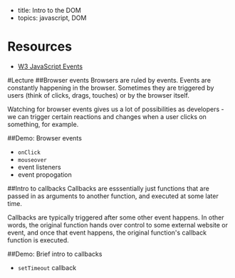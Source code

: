 - title: Intro to the DOM
- topics: javascript, DOM

# Resources
- [W3 JavaScript Events](http://www.w3schools.com/js/js_events.asp)

#Lecture
##Browser events
Browsers are ruled by events. Events are constantly happening in the browser. Sometimes they are triggered by users (think of clicks, drags, touches) or by the browser itself.

Watching for browser events gives us a lot of possibilities as developers - we can trigger certain reactions and changes when a user clicks on something, for example.

##Demo: Browser events
- `onClick`
- `mouseover`
- event listeners
- event propogation

##Intro to callbacks
Callbacks are esssentially just functions that are passed in as arguments to another function, and executed at some later time.

Callbacks are typically triggered after some other event happens. In other words, the original function hands over control to some external website or event, and once that event happens, the original function's callback function is executed.

##Demo: Brief intro to callbacks
- `setTimeout` callback
